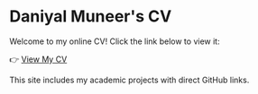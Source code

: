 # Daniyal Muneer's CV

Welcome to my online CV! Click the link below to view it:

👉 [View My CV](https://yourusername.github.io/cv-website/index.html)

This site includes my academic projects with direct GitHub links.
